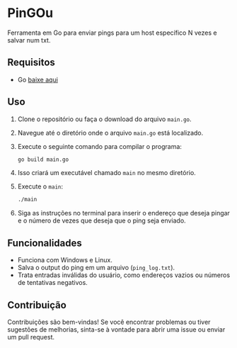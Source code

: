 # PinGOu

Ferramenta em Go para enviar pings para um host específico N vezes e salvar num txt.

## Requisitos

- Go [baixe aqui](https://golang.org/)

## Uso

1. Clone o repositório ou faça o download do arquivo `main.go`.
2. Navegue até o diretório onde o arquivo `main.go` está localizado.
3. Execute o seguinte comando para compilar o programa:

    ```sh
    go build main.go
    ```

4. Isso criará um executável chamado `main` no mesmo diretório.
5. Execute o `main`:

    ```sh
    ./main
    ```

6. Siga as instruções no terminal para inserir o endereço que deseja pingar e o número de vezes que deseja que o ping seja enviado.

## Funcionalidades

- Funciona com Windows e Linux.
- Salva o output do ping em um arquivo (`ping_log.txt`).
- Trata entradas inválidas do usuário, como endereços vazios ou números de tentativas negativos.

## Contribuição

Contribuições são bem-vindas! Se você encontrar problemas ou tiver sugestões de melhorias, sinta-se à vontade para abrir uma issue ou enviar um pull request.
